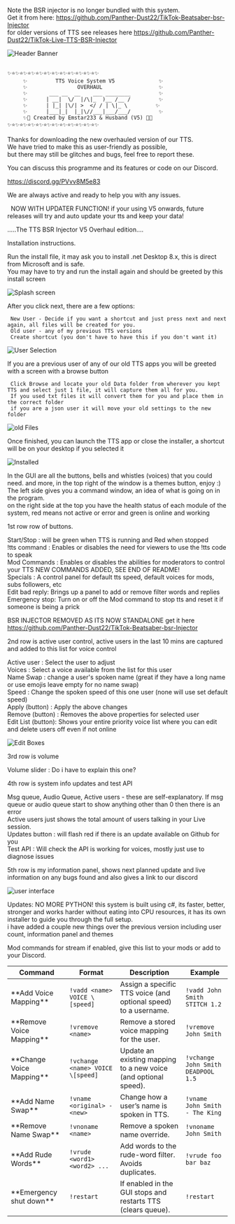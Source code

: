 Note the BSR injector is no longer bundled with this system.  
Get it from here: https://github.com/Panther-Dust22/TikTok-Beatsaber-bsr-Injector  
for older versions of TTS see releases here https://github.com/Panther-Dust22/TikTok-Live-TTS-BSR-Injector

![Header Banner](Images/banner.png)

```

✨⭐✨⭐✨⭐✨⭐✨⭐✨⭐✨⭐✨⭐✨⭐✨⭐✨⭐✨
     ✨         TTS Voice System V5              ✨
     ✨                OVERHAUL                  ✨
     ✨       ___ __  __    ___ ________         ✨
     ✨      | __|  \/  |/\|_  )__ /__ /         ✨
     ✨      | |_| |\/| >  </ / | \|_ \         ✨
     ✨      |___|_|  |_|\//___|___/___/         ✨
     ✨💫 Created by Emstar233 & Husband (V5) 💫✨
✨⭐✨⭐✨⭐✨⭐✨⭐✨⭐✨⭐✨⭐✨⭐✨⭐✨⭐✨

```  

Thanks for downloading the new overhauled version of our TTS.  
We have tried to make this as user-friendly as possible,  
but there may still be glitches and bugs, feel free to report these.  

You can discuss this programme and its features or code on our Discord.  

https://discord.gg/PVvv8M5e83

We are always active and ready to help you with any issues.

         NOW WITH UPDATER FUNCTION! if your using V5 onwards, future releases will try and auto update your tts and keep your data!  

.....The TTS BSR Injector V5 Overhaul edition....

Installation instructions.

Run the install file, it may ask you to install .net Desktop 8.x, this is direct from Microsoft and is safe.  
You may have to try and run the install again and should be greeted by this install screen

![Splash screen](Images/InstallerSplash.png)

After you click next, there are a few options:

     New User - Decide if you want a shortcut and just press next and next again, all files will be created for you.  
     Old user - any of my previous TTS versions  
     Create shortcut (you don't have to have this if you don't want it)  

![User Selection](https://github.com/Panther-Dust22/TikTok-Live-TTS/blob/main/Images/Installtype.png)

If you are a previous user of any of our old TTS apps you will be greeted with a screen with a browse button  

     Click Browse and locate your old Data folder from wherever you kept TTS and select just 1 file, it will capture them all for you.  
     If you used txt files it will convert them for you and place them in the correct folder  
     if you are a json user it will move your old settings to the new folder

![old Files](https://github.com/Panther-Dust22/TikTok-Live-TTS/blob/main/Images/Fileselect.png)

Once finished, you can launch the TTS app or close the installer, a shortcut will be on your desktop if you selected it  

![Installed](https://github.com/Panther-Dust22/TikTok-Live-TTS/blob/main/Images/Final.png)

In the GUI are all the buttons, bells and whistles (voices) that you could need. and more, in the top right of the window is a themes button, enjoy :)  
The left side gives you a command window, an idea of what is going on in the program.  
on the right side at the top you have the health status of each module of the system, red means not active or error and green is online and working  

1st row row of buttons.

Start/Stop    : will be green when TTS is running and Red when stopped  
!tts command  : Enables or disables the need for viewers to use the !tts code to speak  
Mod Commands  : Enables or disables the abilities for moderators to control your TTS NEW COMMANDS ADDED, SEE END OF README!  
Specials      : A control panel for default tts speed, default voices for mods, subs followers, etc  
Edit bad reply: Brings up a panel to add or remove filter words and replies  
Emergency stop: Turn on or off the Mod command to stop tts and reset it if someone is being a prick  

 BSR INJECTOR REMOVED AS ITS NOW STANDALONE  get it here https://github.com/Panther-Dust22/TikTok-Beatsaber-bsr-Injector

2nd row is active user control, active users in the last 10 mins are captured and added to this list for voice control

Active user       : Select the user to adjust  
Voices            : Select a voice available from the list for this user  
Name Swap         : change a user's spoken name (great if they have a long name or use emojis leave empty for no name swap)  
Speed             : Change the spoken speed of this one user (none will use set default speed)  
Apply (button)    : Apply the above changes  
Remove (button)   : Removes the above properties for selected user  
Edit List (button): Shows your entire priority voice list where you can edit and delete users off even if not online  

![Edit Boxes](https://github.com/Panther-Dust22/TikTok-Live-TTS/blob/main/Images/EditList.png)

3rd row is volume  

Volume slider     : Do i have to explain this one?

4th row is system info updates and test API

Msg queue, Audio Queue, Active users - these are self-explanatory. If msg queue or audio queue start to show anything other than 0 then there is an error  
Active users just shows the total amount of users talking in your Live session.  
Updates button    : will flash red if there is an update available on Github for you  
Test API          : Will check the API is working for voices, mostly just use to diagnose issues

5th row is my information panel, shows next planned update and live information on any bugs found and also gives a link to our discord

![user interface](https://github.com/Panther-Dust22/TikTok-Live-TTS/blob/main/Images/Mainwindow.png)

Updates: NO MORE PYTHON! this system is built using c#, its faster, better, stronger and works harder without eating into CPU resources, it has its own installer to guide you through the full setup.  
i have added a couple new things over the previous version including user count, information panel and themes

Mod commands for stream if enabled, give this list to your mods or add to your Discord.

| Command                  | Format                          | Description                                                     | Example                        |
| ------------------------ | ------------------------------- | --------------------------------------------------------------- | ------------------------------ |
| \*\*Add Voice Mapping\*\*    | `!vadd <name> VOICE \[speed]`    | Assign a specific TTS voice (and optional speed) to a username. | `!vadd John Smith STITCH 1.2`   |
| \*\*Remove Voice Mapping\*\* | `!vremove <name>`               | Remove a stored voice mapping for the user.                     | `!vremove John Smith`          |
| \*\*Change Voice Mapping\*\* | `!vchange <name> VOICE \[speed]` | Update an existing mapping to a new voice (and optional speed). | `!vchange John Smith DEADPOOL 1.5`  |
| \*\*Add Name Swap\*\*        | `!vname <original> - <new>`     | Change how a user’s name is spoken in TTS.                      | `!vname John Smith - The King` |
| \*\*Remove Name Swap\*\*     | `!vnoname <name>`               | Remove a spoken name override.                                  | `!vnoname John Smith`          |
| \*\*Add Rude Words\*\*       | `!vrude <word1> <word2> ...`    | Add words to the rude-word filter. Avoids duplicates.           | `!vrude foo bar baz`           |
| \*\*Emergency shut down\*\*  | `!restart`                      | If enabled in the GUI stops and restarts TTS (clears queue).    | `!restart          `           |
